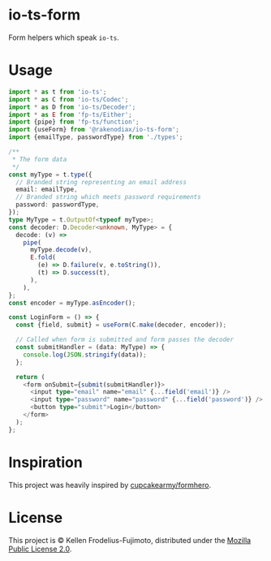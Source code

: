 # io-ts-form

Form helpers which speak `io-ts`.

# Usage

```typescript jsx
import * as t from 'io-ts';
import * as C from 'io-ts/Codec';
import * as D from 'io-ts/Decoder';
import * as E from 'fp-ts/Either';
import {pipe} from 'fp-ts/function';
import {useForm} from '@rakenodiax/io-ts-form';
import {emailType, passwordType} from './types';

/**
 * The form data
 */
const myType = t.type({
  // Branded string representing an email address
  email: emailType,
  // Branded string which meets password requirements
  password: passwordType,
});
type MyType = t.OutputOf<typeof myType>;
const decoder: D.Decoder<unknown, MyType> = {
  decode: (v) =>
    pipe(
      myType.decode(v),
      E.fold(
        (e) => D.failure(v, e.toString()),
        (t) => D.success(t),
      ),
    ),
};
const encoder = myType.asEncoder();

const LoginForm = () => {
  const {field, submit} = useForm(C.make(decoder, encoder));

  // Called when form is submitted and form passes the decoder
  const submitHandler = (data: MyType) => {
    console.log(JSON.stringify(data));
  };

  return (
    <form onSubmit={submit(submitHandler)}>
      <input type="email" name="email" {...field('email')} />
      <input type="password" name="password" {...field('password')} />
      <button type="submit">Login</button>
    </form>
  );
};
```

# Inspiration

This project was heavily inspired by [cupcakearmy/formhero][formhero].

# License

This project is &copy; Kellen Frodelius-Fujimoto, distributed under the [Mozilla Public License 2.0][license].

[formhero]: https://github.com/cupcakearmy/formhero
[license]: https://spdx.org/licenses/MPL-2.0.html
